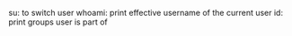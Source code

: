 su: to switch user
whoami: print effective username of the current user
id: print  groups user is part of
